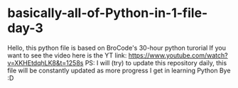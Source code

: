 # basically-all-of-Python-in-1-file-day-3
Hello, this python file is based on BroCode's 30-hour python turorial
If you want to see the video here is the YT link: https://www.youtube.com/watch?v=XKHEtdqhLK8&t=1258s
PS: I will (try) to update this repository daily, this file will be constantly updated as more progress I get in learning Python
Bye :D
